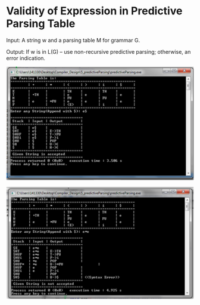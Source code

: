 # Validity of Expression in Predictive Parsing Table

Input: A string w and a parsing table M for grammar G.

Output: If w is in L(G) – use non-recursive predictive parsing; otherwise, an error indication.

![String Accepted Screenshoot](accepted.png "String Accepted Screenshoot")

![String Rejected Screenshoot](rejected.png "String Rejected Screenshoot")
